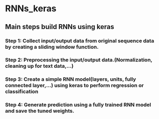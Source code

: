 # RNNs_keras
    
## Main steps build RNNs using keras

### Step 1:  Collect input/output data from original sequence data by creating a sliding window function.

### Step 2: Preprocessing the input/output data.(Normalization, cleaning up for text data,...)

### Step 3: Create a simple RNN model(layers, units, fully connected layer,...) using keras to perform regression or classification

### Step 4: Generate prediction using a fully trained RNN model and save the tuned weights.

